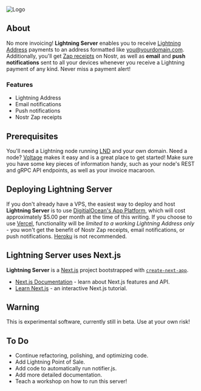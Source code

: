 ![Logo](https://i.imgur.com/iexBI5J.jpeg)

## About

No more invoicing! **Lightning Server** enables you to receive [Lightning Address](https://lightningaddress.com) payments to an address formatted like you@yourdomain.com. Additionally, you'll get [Zap receipts](https://github.com/nostr-protocol/nips/blob/master/57.md) on Nostr, as well as **email** and **push notifications** sent to all your devices whenever you receive a Lightning payment of any kind. Never miss a payment alert!

### Features

- Lightning Address
- Email notifications
- Push notifications
- Nostr Zap receipts

## Prerequisites

You'll need a Lightning node running [LND](https://github.com/lightningnetwork/lnd) and your own domain. Need a node? [Voltage](https://voltage.cloud) makes it easy and is a great place to get started! Make sure you have some key pieces of information handy, such as your node's REST and gRPC API endpoints, as well as your invoice macaroon. 

## Deploying Lightning Server

If you don't already have a VPS, the easiest way to deploy and host **Lightning Server** is to use [DigitialOcean's App Platform](https://www.digitalocean.com/products/app-platform), which will cost approximately $5.00 per month at the time of this writing. If you choose to use [Vercel](https://vercel.com), functionality will be *limited to a working Lightning Address only* - you won't get the benefit of Nostr Zap receipts, email notifications, or push notifications. [Heroku](https://www.heroku.com/) is not recommended.

## Lightning Server uses Next.js

**Lightning Server** is a [Next.js](https://nextjs.org/) project bootstrapped with [`create-next-app`](https://github.com/vercel/next.js/tree/canary/packages/create-next-app).

- [Next.js Documentation](https://nextjs.org/docs) - learn about Next.js features and API.
- [Learn Next.js](https://nextjs.org/learn) - an interactive Next.js tutorial.

## Warning

This is experimental software, currently still in beta. Use at your own risk!

## To Do

- Continue refactoring, polishing, and optimizing code.
- Add Lightning Point of Sale.
- Add code to automatically run notifier.js.
- Add more detailed documentation.
- Teach a workshop on how to run this server!

